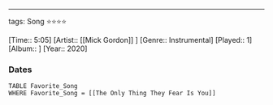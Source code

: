 ---
tags: Song ⭐⭐⭐⭐ 

[Time:: 5:05]
[Artist:: [[Mick Gordon]] ]
[Genre:: Instrumental]
[Played:: 1]
[Album:: ]
[Year:: 2020]
### Dates
````dataview
TABLE Favorite_Song
WHERE Favorite_Song = [[The Only Thing They Fear Is You]]
````
